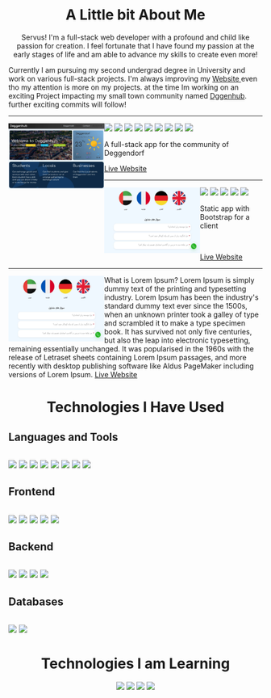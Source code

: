 
<h1 align="center">A Little bit About Me</h1>
<p align="center"> Servus! I'm a full-stack web developer with a profound and child like passion for creation. I feel fortunate that I have found my passion at the early stages of life and am able to advance my skills to create even more!
</p>
<p>Currently I am pursuing my second undergrad degree in University and work on various full-stack projects. I'm always improving my <span><a href="http://www.farbodmatin.ir"> Website </a></span>even tho my attention is more on my projects. at the time Im working on an exciting Project impacting my small town community named <a href="http://www.deggenhub.de">Dggenhub</a>. further exciting commits will follow!</p>


<hr>

  <img width="190" height="130" align="left" src="deggenhub cover.JPG"/>


  <p>
<img src="https://img.shields.io/badge/django-%23092E20?style=for-the-badge&logo=django&logoColor=white"/>
<img src="https://img.shields.io/badge/cookiecutter-%23D4AA00?style=for-the-badge&logo=cookiecutter&logoColor=white"/>
<img src="https://img.shields.io/badge/docker-%232496ED?style=for-the-badge&logo=docker&logoColor=white"/>
<img src="https://img.shields.io/badge/nginx-%23009639?style=for-the-badge&logo=nginx&logoColor=white"/>
<img src="https://img.shields.io/badge/redis-%23DC382D?style=for-the-badge&logo=redis&logoColor=white"/>
<img src="https://img.shields.io/badge/javascript-%23F7DF1E?style=for-the-badge&logo=javascript&logoColor=white"/>
    <img src="https://img.shields.io/badge/Postgres-316192?style=for-the-badge&logo=postgresql&logoColor=white"/>
    <img src="https://img.shields.io/badge/GIT-E44C30?style=for-the-badge&logo=git&logoColor=white"/>
  <img src="https://img.shields.io/badge/Linux-FCC624?style=for-the-badge&logo=linux&logoColor=black"/>
  </p>

<p>
A full-stack app for the community of Deggendorf
</p>

  <a href="https://deggenhub.de" target="_blank">Live Website</a>



  <hr>




  <img width="190" height="130" align="left" src="standard-academy.JPG"/>

  <p>
<img src="https://img.shields.io/badge/HTML5-%23E34F26?style=for-the-badge&logo=html5&logoColor=white"/>
<img src="https://img.shields.io/badge/css-%231572B6?style=for-the-badge&logo=css3&logoColor=white"/>
<img src="https://img.shields.io/badge/Bootstrap-%237952B3?style=for-the-badge&logo=bootstrap&logoColor=white"/>
<img src="https://img.shields.io/badge/javascript-%23F7DF1E?style=for-the-badge&logo=javascript&logoColor=white"/>
  <img src="https://img.shields.io/badge/GIT-E44C30?style=for-the-badge&logo=git&logoColor=white"/>
  </p>

  <p>
Static app with Bootstrap for a client
</p>

<br>

  <a href="https://standard-academy.ir" rel="follow" target="_blank">Live Website</a>

<hr>


<p>
  <img width="190" height="130" align="left" src="standard-academy.JPG"/>
  What is Lorem Ipsum?
Lorem Ipsum is simply dummy text of the printing and typesetting industry. Lorem Ipsum has been the industry's standard dummy text ever since the 1500s, when an unknown printer took a galley of type and scrambled it to make a type specimen book. It has survived not only five centuries, but also the leap into electronic typesetting, remaining essentially unchanged. It was popularised in the 1960s with the release of Letraset sheets containing Lorem Ipsum passages, and more recently with desktop publishing software like Aldus PageMaker including versions of Lorem Ipsum.
  <a href="https://farbodmatin.ir">Live Website</a>
</p>


<h1 align="center">Technologies I Have Used</h1>
<p align="center">
  <h2>Languages and Tools<h2>
  <img src="https://img.shields.io/badge/GIT-E44C30?style=for-the-badge&logo=git&logoColor=white"/>
  <img src="https://img.shields.io/badge/Linux-FCC624?style=for-the-badge&logo=linux&logoColor=black"/>
<img src="https://img.shields.io/badge/Python-593D88?style=for-the-badge&logo=python&logoColor=white"/>
    <img src="https://img.shields.io/badge/node.js-%23339933?style=for-the-badge&logo=nodedotjs&logoColor=white"/>
  <img src="https://img.shields.io/badge/nginx-%23009639?style=for-the-badge&logo=nginx&logoColor=white"/>
  <img src="https://img.shields.io/badge/docker-%232496ED?style=for-the-badge&logo=docker&logoColor=white"/>
    <img src="https://img.shields.io/badge/telegram-%232496ED?style=for-the-badge&logo=telegram&logoColor=white"/>
  <img src="https://img.shields.io/badge/redis-%23DC382D?style=for-the-badge&logo=redis&logoColor=white"/>
</p>
<h2>Frontend<h2>

<img src="https://img.shields.io/badge/HTML5-%23E34F26?style=for-the-badge&logo=html5&logoColor=white"/>
<img src="https://img.shields.io/badge/css-%231572B6?style=for-the-badge&logo=css3&logoColor=white"/>
<img src="https://img.shields.io/badge/Bootstrap-%237952B3?style=for-the-badge&logo=bootstrap&logoColor=white"/>
<img src="https://img.shields.io/badge/javascript-%23F7DF1E?style=for-the-badge&logo=javascript&logoColor=white"/>
    <img src="https://img.shields.io/badge/three.js-%23000000?style=for-the-badge&logo=threedotjs&logoColor=white"/>
<h2>Backend<h2>
  <img src="https://img.shields.io/badge/django-%23092E20?style=for-the-badge&logo=django&logoColor=white"/>
  <img src="https://img.shields.io/badge/Express.js%20-white?style=for-the-badge&logo=express&labelColor=%23000000"/>
  <img src="https://img.shields.io/badge/cookiecutter-%23D4AA00?style=for-the-badge&logo=cookiecutter&logoColor=white"/>
  <img src="https://img.shields.io/badge/flask-%23000000?style=for-the-badge&logo=flask&logoColor=white"/>
  <h2>Databases<h2>
  <img src="https://img.shields.io/badge/Postgres-316192?style=for-the-badge&logo=postgresql&logoColor=white"/>
  <img src="https://img.shields.io/badge/mongodb-%2347A248?style=for-the-badge&logo=mongodb&logoColor=white&labelColor=%2347A248"/>


<h1 align="center">Technologies I am Learning</h1>
<p align="center">

  <img src="https://img.shields.io/badge/typescript-%233178C6?style=for-the-badge&logo=typescript&logoColor=white"/>
  <img src="https://img.shields.io/badge/React-20232A?style=for-the-badge&logo=react&logoColor=61DAFB"/>
  <img src="https://img.shields.io/badge/Puppeteer-0081CB?style=for-the-badge&logo=Jira&logoColor=white"/>
  <img src="https://img.shields.io/badge/FastAPI-009688?style=for-the-badge&logo=fastapi&logoColor=white"/>


</p>




